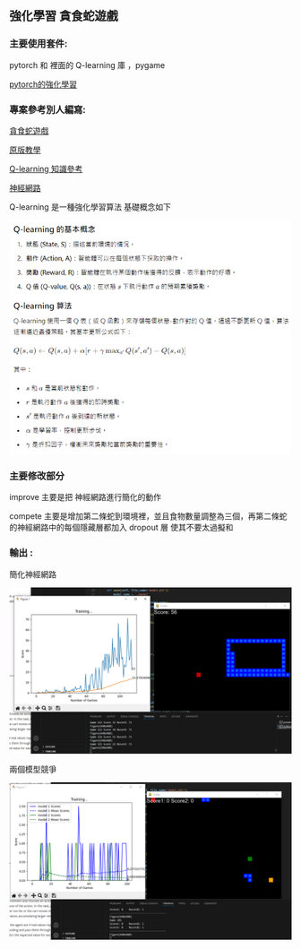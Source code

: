 ## 強化學習 貪食蛇遊戲

### 主要使用套件:

pytorch 和 裡面的 Q-learning 庫 ，pygame

[pytorch的強化學習](https://pytorch.org/tutorials/intermediate/reinforcement_q_learning.html?highlight=concatenate)

### 專案參考別人編寫:

[貪食蛇遊戲](https://github.com/patrickloeber/python-fun/tree/master/snake-pygame)

[原版教學](https://www.youtube.com/watch?v=L8ypSXwyBds)

[Q-learning 知識參考](https://medium.com/pyladies-taiwan/reinforcement-learning-%E9%80%B2%E9%9A%8E%E7%AF%87-deep-q-learning-26b10935a745)

[神經網路](https://www.cnblogs.com/zhaopengpeng/p/13668727.html)

Q-learning 是一種強化學習算法 基礎概念如下

![](./result/final1.PNG)


### 主要修改部分

improve 主要是把 神經網路進行簡化的動作

compete 主要是增加第二條蛇到環境裡，並且食物數量調整為三個，再第二條蛇的神經網路中的每個隱藏層都加入 dropout 層 使其不要太過擬和

### 輸出 :

簡化神經網路

![](./result/final2.PNG)

兩個模型競爭

![](./result/final3.PNG)
